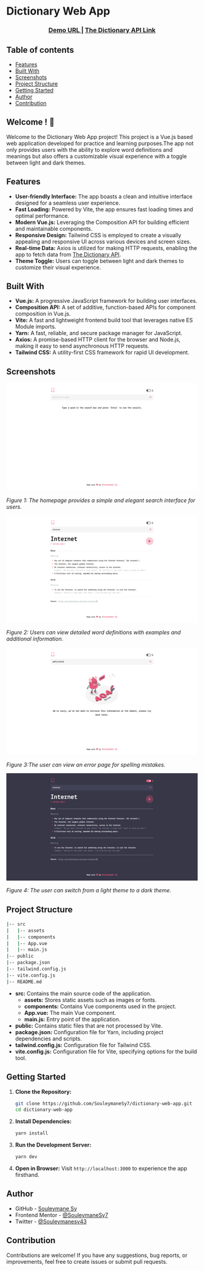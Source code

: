 # Dictionary Web App

<div align="center">
  <h3>
    <a href="https://dictionary-web-app-seven-olive.vercel.app/" target="_blank">
      Demo URL
    </a>
    <span> | </span>
    <a href="https://dictionaryapi.dev/" target="_blank">
      The Dictionary API Link
    </a>
  </h3>
</div>

## Table of contents

- [Features](#features)
- [Built With](#built-with)
- [Screenshots](#screenshots)
- [Project Structure](#project-structure)
- [Getting Started](#getting-started)
- [Author](#author)
- [Contribution](#contribution)

## Welcome ! 👋

Welcome to the Dictionary Web App project! This project is a Vue.js based web application developed for practice and learning purposes.The app not only provides users with the ability to explore word definitions and meanings but also offers a customizable visual experience with a toggle between light and dark themes.

## Features

- **User-friendly Interface:** The app boasts a clean and intuitive interface designed for a seamless user experience.
- **Fast Loading:** Powered by Vite, the app ensures fast loading times and optimal performance.
- **Modern Vue.js:** Leveraging the Composition API for building efficient and maintainable components.
- **Responsive Design:** Tailwind CSS is employed to create a visually appealing and responsive UI across various devices and screen sizes.
- **Real-time Data:** Axios is utilized for making HTTP requests, enabling the app to fetch data from [The Dictionary API](https://dictionaryapi.dev/).
- **Theme Toggle:** Users can toggle between light and dark themes to customize their visual experience.

## Built With

- **Vue.js:** A progressive JavaScript framework for building user interfaces.
- **Composition API:** A set of additive, function-based APIs for component composition in Vue.js.
- **Vite:** A fast and lightweight frontend build tool that leverages native ES Module imports.
- **Yarn:** A fast, reliable, and secure package manager for JavaScript.
- **Axios:** A promise-based HTTP client for the browser and Node.js, making it easy to send asynchronous HTTP requests.
- **Tailwind CSS:** A utility-first CSS framework for rapid UI development.

## Screenshots

![Homepage](screenshots/Desktop.png)

_Figure 1: The homepage provides a simple and elegant search interface for users._

![Word Definition](screenshots/desktop-results.png)

_Figure 2: Users can view detailed word definitions with examples and additional information._

![Errors](screenshots/Desktop-errors.png)

_Figure 3:The user can view an error page for spelling mistakes._

![Homepage in Dark Mode](screenshots/Desktop-dark-results.png)

_Figure 4: The user can switch from a light theme to a dark theme._

## Project Structure

```bash
|-- src
|   |-- assets
|   |-- components
|   |-- App.vue
|   |-- main.js
|-- public
|-- package.json
|-- tailwind.config.js
|-- vite.config.js
|-- README.md
```

- **src:** Contains the main source code of the application.
  - **assets:** Stores static assets such as images or fonts.
  - **components:** Contains Vue components used in the project.
  - **App.vue:** The main Vue component.
  - **main.js:** Entry point of the application.
- **public:** Contains static files that are not processed by Vite.
- **package.json:** Configuration file for Yarn, including project dependencies and scripts.
- **tailwind.config.js:** Configuration file for Tailwind CSS.
- **vite.config.js:** Configuration file for Vite, specifying options for the build tool.

## Getting Started

1. **Clone the Repository:**

   ```bash
   git clone https://github.com/SouleymaneSy7/dictionary-web-app.git
   cd dictionary-web-app
   ```

2. **Install Dependencies:**

   ```bash
   yarn install
   ```

3. **Run the Development Server:**

   ```bash
   yarn dev
   ```

4. **Open in Browser:**
   Visit `http://localhost:3000` to experience the app firsthand.

## Author

- GitHub - [Souleymane Sy](https://github.com/SouleymaneSy7)
- Frontend Mentor - [@SouleymaneSy7](https://www.frontendmentor.io/profile/SouleymaneSy7)
- Twitter - [@Souleymanesy43](https://twitter.com/Souleymanesy43)

## Contribution

Contributions are welcome! If you have any suggestions, bug reports, or improvements, feel free to create issues or submit pull requests.
